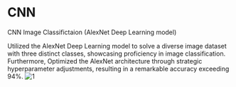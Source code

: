 # CNN
CNN Image Classifictaion (AlexNet Deep Learning model)

Utilized the AlexNet Deep Learning model to solve a diverse image dataset with three distinct classes, showcasing proficiency in image classification. Furthermore,
Optimized the AlexNet architecture through strategic hyperparameter adjustments, resulting in a remarkable accuracy exceeding 94%.
![1](https://github.com/mAnethiA/CNN/assets/42315297/1336f131-417d-49fc-9a6e-57bce80e8eea)
